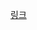 [링크](https://www.reddit.com/r/reactnative/comments/1hzw7g3/best_ui_library_for_react_native/?tl=ko)
